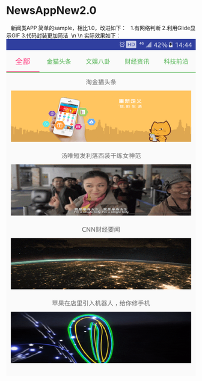# NewsAppNew2.0
  
新闻类APP 简单的sample，相比1.0，改进如下：
 
1.有网络判断
2.利用Glide显示GIF
3.代码封装更加简洁
 \n
 \n
实际效果如下：
![image](https://github.com/tony-ck/NewsAppNew2.0/blob/master/Screenshots/Screenshot.png)

